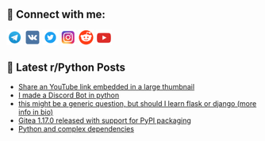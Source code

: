 ## 🔎 Connect with me:
[<img src="https://github.com/bullbesh/bullbesh/blob/main/images/Telegram.png" width="32" height="32" />](https://t.me/bullbesh)
[<img src="https://github.com/bullbesh/bullbesh/blob/main/images/VK.png" width="32" height="32" />](https://vk.com/bullbesh)
[<img src="https://github.com/bullbesh/bullbesh/blob/main/images/Twitter.png" width="32" height="32" />](https://twitter.com/bullbesh1)
[<img src="https://github.com/bullbesh/bullbesh/blob/main/images/Instagram.png" width="32" height="32" />](https://www.instagram.com/bullbesh)
[<img src="https://github.com/bullbesh/bullbesh/blob/main/images/Reddit.png" width="32" height="32" />](https://www.reddit.com/user/bullbesh)
[<img src="https://github.com/bullbesh/bullbesh/blob/main/images/YouTube.png" width="32" height="32" />](https://www.youtube.com/channel/UCtfjRs6uzgq5mfm8S06WTcg)

## 📕 Latest r/Python Posts
<!-- BLOG-POST-LIST:START -->
- [Share an YouTube link embedded in a large thumbnail](https://www.reddit.com/r/Python/comments/wd1uyt/share_an_youtube_link_embedded_in_a_large/)
- [I made a Discord Bot in python](https://www.reddit.com/r/Python/comments/wd11a5/i_made_a_discord_bot_in_python/)
- [this might be a generic question, but should I learn flask or django &lpar;more info in bio&rpar;](https://www.reddit.com/r/Python/comments/wczj5c/this_might_be_a_generic_question_but_should_i/)
- [Gitea 1.17.0 released with support for PyPI packaging](https://www.reddit.com/r/Python/comments/wcyai0/gitea_1170_released_with_support_for_pypi/)
- [Python and complex dependencies](https://www.reddit.com/r/Python/comments/wcxtbr/python_and_complex_dependencies/)
<!-- BLOG-POST-LIST:END -->
